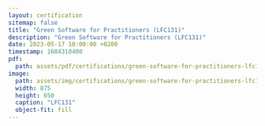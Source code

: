 ```yaml
---
layout: certification
sitemap: false
title: "Green Software for Practitioners (LFC131)"
description: "Green Software for Practitioners (LFC131)"
date: 2023-05-17 10:00:00 +0200
timestamp: 1684310400
pdf:
  path: assets/pdf/certifications/green-software-for-practitioners-lfc131.pdf
image:
  path: assets/img/certifications/green-software-for-practitioners-lfc131.webp
  width: 875
  height: 650
  caption: "LFC131"
  object-fit: fill
---
```


